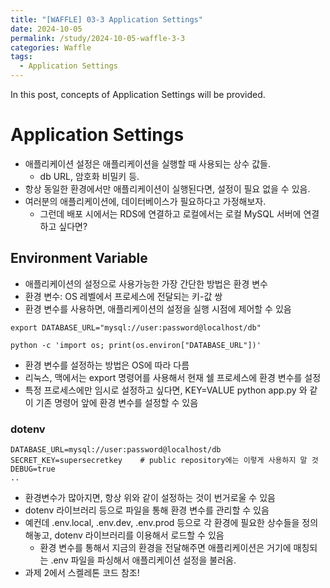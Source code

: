 ```yaml
---
title: "[WAFFLE] 03-3 Application Settings"
date: 2024-10-05
permalink: /study/2024-10-05-waffle-3-3
categories: Waffle
tags:
  - Application Settings
---
```


In this post, concepts of Application Settings will be provided.

# Application Settings
- 애플리케이션 설정은 애플리케이션을 실행할 때 사용되는 상수 값들.
    - db URL, 암호화 비밀키 등.
- 항상 동일한 환경에서만 애플리케이션이 실행된다면, 설정이 필요 없을 수 있음.
- 여러분의 애플리케이션에, 데이터베이스가 필요하다고 가정해보자.
    - 그런데 배포 시에서는 RDS에 연결하고 로컬에서는 로컬 MySQL 서버에 연결하고 싶다면?
 
## Environment Variable
- 애플리케이션의 설정으로 사용가능한 가장 간단한 방법은 환경 변수
- 환경 변수: OS 레벨에서 프로세스에 전달되는 키-값 쌍
- 환경 변수를 사용하면, 애플리케이션의 설정을 실행 시점에 제어할 수 있음

```console
export DATABASE_URL="mysql://user:password@localhost/db"

python -c 'import os; print(os.environ["DATABASE_URL"])'
```

- 환경 변수를 설정하는 방법은 OS에 따라 다름
- 리눅스, 맥에서는 export 명령어를 사용해서 현재 쉘 프로세스에 환경 변수를 설정
- 특정 프로세스에만 임시로 설정하고 싶다면, KEY=VALUE python app.py 와 같이 기존 명령어 앞에 환경 변수를 설정할 수 있음

### dotenv
```console
DATABASE_URL=mysql://user:password@localhost/db
SECRET_KEY=supersecretkey    # public repository에는 이렇게 사용하지 말 것
DEBUG=true
..
```
- 환경변수가 많아지면, 항상 위와 같이 설정하는 것이 번거로울 수 있음
- dotenv 라이브러리 등으로 파일을 통해 환경 변수를 관리할 수 있음
- 예컨데 .env.local, .env.dev, .env.prod 등으로 각 환경에 필요한 상수들을 정의해놓고, dotenv 라이브러리를 이용해서 로드할 수 있음
    - 환경 변수를 통해서 지금의 환경을 전달해주면 애플리케이션은 거기에 매칭되는 .env 파일을 파싱해서 애플리케이션 설정을 불러옴. 
- 과제 2에서 스켈레톤 코드 참조!

